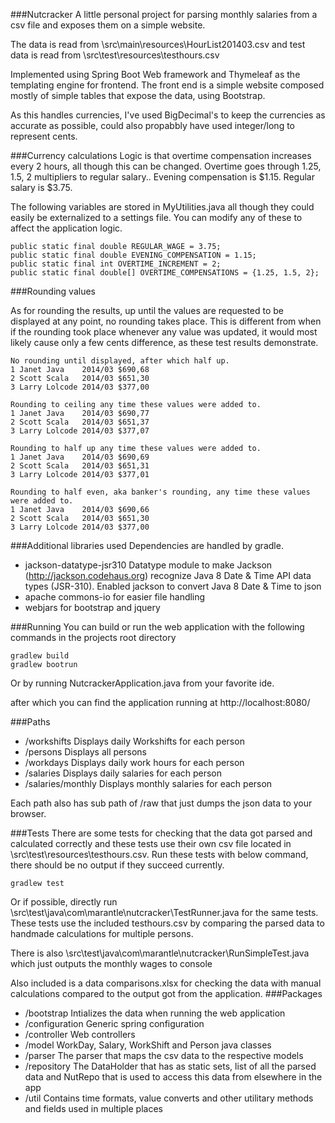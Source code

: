 ###Nutcracker
A little personal project for parsing monthly salaries from a csv file and exposes them on a simple website.

The data is read from \src\main\resources\HourList201403.csv and test data is read from \src\test\resources\testhours.csv

Implemented using Spring Boot Web framework and Thymeleaf as the templating engine for frontend.
The front end is a simple website composed mostly of simple tables that expose the data, using Bootstrap.

As this handles currencies, I've used BigDecimal's to keep the currencies as accurate as possible, could also propabbly have used integer/long to represent cents.


###Currency calculations
Logic is that overtime compensation increases every 2 hours, all though this can be changed.
Overtime goes through 1.25, 1.5, 2 multipliers to regular salary..
Evening compensation is $1.15.
Regular salary is $3.75.

The following variables are stored in MyUtilities.java all though they could easily be externalized to a settings file.
You can modify any of these to affect the application logic.
```
public static final double REGULAR_WAGE = 3.75;
public static final double EVENING_COMPENSATION = 1.15;
public static final int OVERTIME_INCREMENT = 2;
public static final double[] OVERTIME_COMPENSATIONS = {1.25, 1.5, 2};
```

###Rounding values

As for rounding the results, up until the values are requested to be displayed at any point, no rounding takes place.
This is different from when if the rounding took place whenever any value was updated, it would most likely cause only a few cents difference, as these test results demonstrate.

```
No rounding until displayed, after which half up.
1 Janet Java    2014/03 $690,68 
2 Scott Scala   2014/03 $651,30 
3 Larry Lolcode 2014/03 $377,00 
```

```
Rounding to ceiling any time these values were added to.
1 Janet Java    2014/03 $690,77 
2 Scott Scala   2014/03 $651,37 
3 Larry Lolcode 2014/03 $377,07 
```

```
Rounding to half up any time these values were added to.
1 Janet Java    2014/03 $690,69 
2 Scott Scala   2014/03 $651,31 
3 Larry Lolcode 2014/03 $377,01 
```

```
Rounding to half even, aka banker's rounding, any time these values were added to.
1 Janet Java    2014/03 $690,66 
2 Scott Scala   2014/03 $651,30 
3 Larry Lolcode 2014/03 $377,00 
```

###Additional libraries used
Dependencies are handled by gradle.

- jackson-datatype-jsr310
    Datatype module to make Jackson (http://jackson.codehaus.org) recognize Java 8 Date & Time API data types (JSR-310).
    Enabled jackson to convert Java 8 Date & Time to json
- apache commons-io
    for easier file handling
- webjars for bootstrap and jquery

###Running
You can build or run the web application with the following commands in the projects root directory

```
gradlew build
gradlew bootrun
```

Or by running NutcrackerApplication.java from your favorite ide.

after which you can find the application running at http://localhost:8080/

###Paths
- /workshifts
    Displays daily Workshifts for each person
- /persons
    Displays all persons
- /workdays
    Displays daily work hours for each person
- /salaries
    Displays daily salaries for each person
- /salaries/monthly
    Displays monthly salaries for each person
    
Each path also has sub path of /raw that just dumps the json data to your browser.


###Tests
There are some tests for checking that the data got parsed and calculated correctly and these tests use their own csv file located in \src\test\resources\testhours.csv.
Run these tests with below command, there should be no output if they succeed currently.

```
gradlew test
```

Or if possible, directly run \src\test\java\com\marantle\nutcracker\TestRunner.java for the same tests.
These tests use the included testhours.csv by comparing the parsed data to handmade calculations for multiple persons.

There is also \src\test\java\com\marantle\nutcracker\RunSimpleTest.java which just outputs the monthly wages to console

Also included is a data comparisons.xlsx for checking the data with manual calculations compared to the output got from the application.
###Packages
- /bootstrap
    Intializes the data when running the web application      
- /configuration
    Generic spring configuration 
- /controller
    Web controllers
- /model
    WorkDay, Salary, WorkShift and Person java classes
- /parser
    The parser that maps the csv data to the respective models
- /repository
    The DataHolder that has as static sets, list of all the parsed data
    and NutRepo that is used to access this data from elsewhere in the app
- /util
    Contains time formats, value converts and other utilitary methods and fields used in multiple places
    

